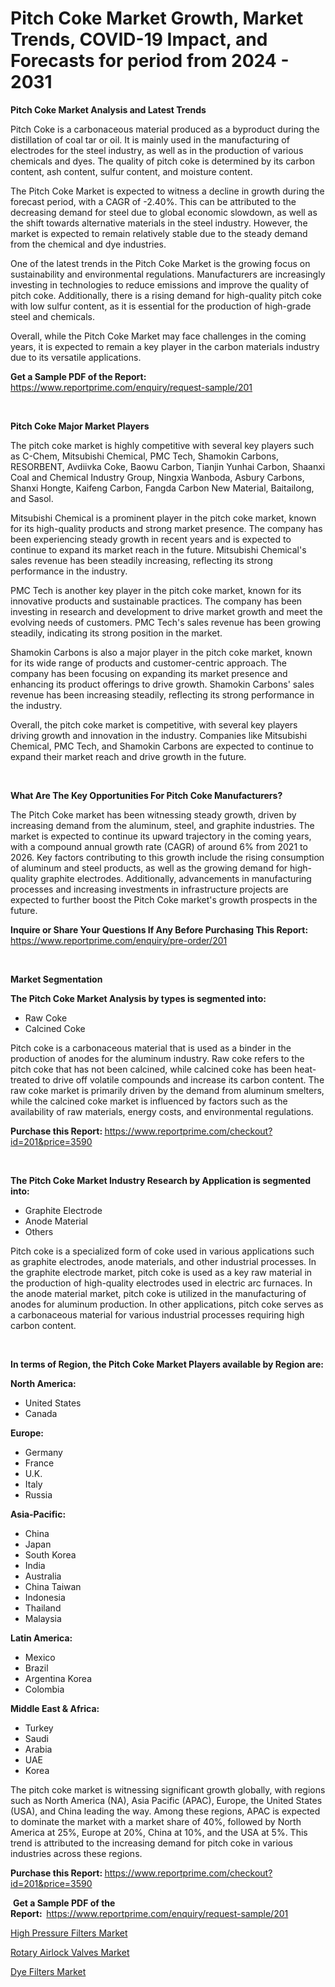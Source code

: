 <p><h1>Pitch Coke Market Growth, Market Trends, COVID-19 Impact, and Forecasts for period from 2024 - 2031</h1></p><p><strong>Pitch Coke Market Analysis and Latest Trends</strong></p>
<p><p>Pitch Coke is a carbonaceous material produced as a byproduct during the distillation of coal tar or oil. It is mainly used in the manufacturing of electrodes for the steel industry, as well as in the production of various chemicals and dyes. The quality of pitch coke is determined by its carbon content, ash content, sulfur content, and moisture content.</p><p>The Pitch Coke Market is expected to witness a decline in growth during the forecast period, with a CAGR of -2.40%. This can be attributed to the decreasing demand for steel due to global economic slowdown, as well as the shift towards alternative materials in the steel industry. However, the market is expected to remain relatively stable due to the steady demand from the chemical and dye industries.</p><p>One of the latest trends in the Pitch Coke Market is the growing focus on sustainability and environmental regulations. Manufacturers are increasingly investing in technologies to reduce emissions and improve the quality of pitch coke. Additionally, there is a rising demand for high-quality pitch coke with low sulfur content, as it is essential for the production of high-grade steel and chemicals.</p><p>Overall, while the Pitch Coke Market may face challenges in the coming years, it is expected to remain a key player in the carbon materials industry due to its versatile applications.</p></p>
<p><strong>Get a Sample PDF of the Report:&nbsp;</strong> <a href="https://www.reportprime.com/enquiry/request-sample/201">https://www.reportprime.com/enquiry/request-sample/201</a></p>
<p>&nbsp;</p>
<p><strong>Pitch Coke Major Market Players</strong></p>
<p><p>The pitch coke market is highly competitive with several key players such as C-Chem, Mitsubishi Chemical, PMC Tech, Shamokin Carbons, RESORBENT, Avdiivka Coke, Baowu Carbon, Tianjin Yunhai Carbon, Shaanxi Coal and Chemical Industry Group, Ningxia Wanboda, Asbury Carbons, Shanxi Hongte, Kaifeng Carbon, Fangda Carbon New Material, Baitailong, and Sasol.</p><p>Mitsubishi Chemical is a prominent player in the pitch coke market, known for its high-quality products and strong market presence. The company has been experiencing steady growth in recent years and is expected to continue to expand its market reach in the future. Mitsubishi Chemical's sales revenue has been steadily increasing, reflecting its strong performance in the industry.</p><p>PMC Tech is another key player in the pitch coke market, known for its innovative products and sustainable practices. The company has been investing in research and development to drive market growth and meet the evolving needs of customers. PMC Tech's sales revenue has been growing steadily, indicating its strong position in the market.</p><p>Shamokin Carbons is also a major player in the pitch coke market, known for its wide range of products and customer-centric approach. The company has been focusing on expanding its market presence and enhancing its product offerings to drive growth. Shamokin Carbons' sales revenue has been increasing steadily, reflecting its strong performance in the industry.</p><p>Overall, the pitch coke market is competitive, with several key players driving growth and innovation in the industry. Companies like Mitsubishi Chemical, PMC Tech, and Shamokin Carbons are expected to continue to expand their market reach and drive growth in the future.</p></p>
<p>&nbsp;</p>
<p><strong>What Are The Key Opportunities For Pitch Coke Manufacturers?</strong></p>
<p><p>The Pitch Coke market has been witnessing steady growth, driven by increasing demand from the aluminum, steel, and graphite industries. The market is expected to continue its upward trajectory in the coming years, with a compound annual growth rate (CAGR) of around 6% from 2021 to 2026. Key factors contributing to this growth include the rising consumption of aluminum and steel products, as well as the growing demand for high-quality graphite electrodes. Additionally, advancements in manufacturing processes and increasing investments in infrastructure projects are expected to further boost the Pitch Coke market's growth prospects in the future.</p></p>
<p><strong>Inquire or Share Your Questions If Any Before Purchasing This Report:</strong> <a href="https://www.reportprime.com/enquiry/pre-order/201">https://www.reportprime.com/enquiry/pre-order/201</a></p>
<p>&nbsp;</p>
<p><strong>Market Segmentation</strong></p>
<p><strong>The Pitch Coke Market Analysis by types is segmented into:</strong></p>
<p><ul><li>Raw Coke</li><li>Calcined Coke</li></ul></p>
<p><p>Pitch coke is a carbonaceous material that is used as a binder in the production of anodes for the aluminum industry. Raw coke refers to the pitch coke that has not been calcined, while calcined coke has been heat-treated to drive off volatile compounds and increase its carbon content. The raw coke market is primarily driven by the demand from aluminum smelters, while the calcined coke market is influenced by factors such as the availability of raw materials, energy costs, and environmental regulations.</p></p>
<p><strong>Purchase this Report:&nbsp;</strong><a href="https://www.reportprime.com/checkout?id=201&price=3590">https://www.reportprime.com/checkout?id=201&price=3590</a></p>
<p>&nbsp;</p>
<p><strong>The Pitch Coke Market Industry Research by Application is segmented into:</strong></p>
<p><ul><li>Graphite Electrode</li><li>Anode Material</li><li>Others</li></ul></p>
<p><p>Pitch coke is a specialized form of coke used in various applications such as graphite electrodes, anode materials, and other industrial processes. In the graphite electrode market, pitch coke is used as a key raw material in the production of high-quality electrodes used in electric arc furnaces. In the anode material market, pitch coke is utilized in the manufacturing of anodes for aluminum production. In other applications, pitch coke serves as a carbonaceous material for various industrial processes requiring high carbon content.</p></p>
<p>&nbsp;</p>
<p><strong>In terms of Region, the Pitch Coke Market Players available by Region are:</strong></p>
<p>
    <p> <strong> North America: </strong>
        <ul>
            <li>United States</li>
            <li>Canada</li>
        </ul>
        </p> 
    <p> <strong> Europe: </strong>
        <ul>
            <li>Germany</li>
            <li>France</li>
            <li>U.K.</li>
            <li>Italy</li>
            <li>Russia</li>
        </ul>
        </p> 
    <p> <strong> Asia-Pacific: </strong>
        <ul>
            <li>China</li>
            <li>Japan</li>
            <li>South Korea</li>
            <li>India</li>
            <li>Australia</li>
            <li>China Taiwan</li>
            <li>Indonesia</li>
            <li>Thailand</li>
            <li>Malaysia</li>
        </ul>
        </p> 
    <p> <strong> Latin America: </strong>
        <ul>
            <li>Mexico</li>
            <li>Brazil</li>
            <li>Argentina Korea</li>
            <li>Colombia</li>
        </ul>
        </p> 
    <p> <strong> Middle East & Africa: </strong>
        <ul>
            <li>Turkey</li>
            <li>Saudi</li>
            <li>Arabia</li>
            <li>UAE</li>
            <li>Korea</li>
        </ul>
    </p>
    </p>
<p><p>The pitch coke market is witnessing significant growth globally, with regions such as North America (NA), Asia Pacific (APAC), Europe, the United States (USA), and China leading the way. Among these regions, APAC is expected to dominate the market with a market share of 40%, followed by North America at 25%, Europe at 20%, China at 10%, and the USA at 5%. This trend is attributed to the increasing demand for pitch coke in various industries across these regions.</p></p>
<p><strong>Purchase this Report: </strong><a href="https://www.reportprime.com/checkout?id=201&price=3590">https://www.reportprime.com/checkout?id=201&price=3590</a></p>
<p>&nbsp;<strong>Get a Sample PDF of the Report:&nbsp;&nbsp;</strong><a href="https://www.reportprime.com/enquiry/request-sample/201">https://www.reportprime.com/enquiry/request-sample/201</a></p>
<p><strong></strong></p>
<p><p><a href="https://view.publitas.com/reportprime-1/high-pressure-filters-market-provides-detailed-segmentation-of-this-market-based-on-type-application-and-region-and-forecast-for-the-period-from-2023-2030/">High Pressure Filters Market</a></p><p><a href="https://view.publitas.com/reportprime-1/rotary-airlock-valves-market-share-market-new-trends-analysis-report-by-type-by-application-by-end-use-by-region-and-segment-forecasts-2023-2030/">Rotary Airlock Valves Market</a></p><p><a href="https://view.publitas.com/reportprime-1/global-dye-filters-market-size-and-market-trends-insights-and-projections-from-2023-to-2030/">Dye Filters Market</a></p></p>